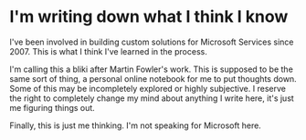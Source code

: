 # I'm writing down what I think I know

I've been involved in building custom solutions for Microsoft Services since 2007. This is what I think I've learned in the process.

I'm calling this a bliki after Martin Fowler's work. This is supposed to be the same sort of thing, a personal online notebook for me to put thoughts down.
Some of this may be incompletely explored or highly subjective. I reserve the right to completely change my mind about anything I write here, it's just me
figuring things out.

Finally, this is just me thinking. I'm not speaking for Microsoft here.